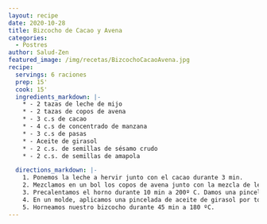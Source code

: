 ```yaml
---
layout: recipe
date: 2020-10-28
title: Bizcocho de Cacao y Avena
categories:
  - Postres
author: Salud-Zen
featured_image: /img/recetas/BizcochoCacaoAvena.jpg
recipe:
  servings: 6 raciones
  prep: 15'
  cook: 15'
  ingredients_markdown: |-
    * - 2 tazas de leche de mijo
    * - 2 tazas de copos de avena
    * - 3 c.s de cacao
    * - 4 c.s de concentrado de manzana
    * - 3 c.s de pasas
    * - Aceite de girasol
    * - 2 c.s. de semillas de sésamo crudo
    * - 2 c.s. de semillas de amapola

  directions_markdown: |-
    1. Ponemos la leche a hervir junto con el cacao durante 3 min.
    2. Mezclamos en un bol los copos de avena junto con la mezcla de leche y cacao, las pasas y el concentrado de manzana. Dejamos reposar 1 hora.Después, añadimos las semillas de sésamo y amapola y mezclamos.
    3. Precalentamos el horno durante 10 min a 200º C. Damos una pincelada de aceite de girasol en el molde de horno que vayamos a utilizar. Añadimos nuestra mezcla.
    4. En un molde, aplicamos una pincelada de aceite de girasol por toda la base y colocamos las galletas como base de la tarta.
    5. Horneamos nuestro bizcocho durante 45 min a 180 ºC.  
---
```

